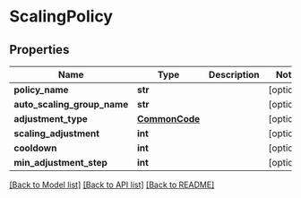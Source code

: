 # ScalingPolicy

## Properties
Name | Type | Description | Notes
------------ | ------------- | ------------- | -------------
**policy_name** | **str** |  | [optional] 
**auto_scaling_group_name** | **str** |  | [optional] 
**adjustment_type** | [**CommonCode**](CommonCode.md) |  | [optional] 
**scaling_adjustment** | **int** |  | [optional] 
**cooldown** | **int** |  | [optional] 
**min_adjustment_step** | **int** |  | [optional] 

[[Back to Model list]](../README.md#documentation-for-models) [[Back to API list]](../README.md#documentation-for-api-endpoints) [[Back to README]](../README.md)


